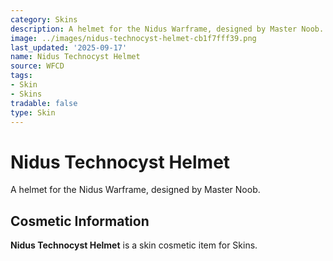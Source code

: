 ```yaml
---
category: Skins
description: A helmet for the Nidus Warframe, designed by Master Noob.
image: ../images/nidus-technocyst-helmet-cb1f7fff39.png
last_updated: '2025-09-17'
name: Nidus Technocyst Helmet
source: WFCD
tags:
- Skin
- Skins
tradable: false
type: Skin
---
```


# Nidus Technocyst Helmet

A helmet for the Nidus Warframe, designed by Master Noob.

## Cosmetic Information

**Nidus Technocyst Helmet** is a skin cosmetic item for Skins.

